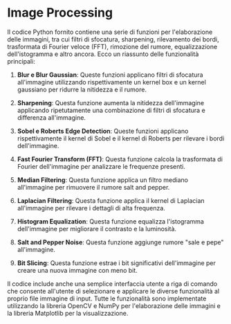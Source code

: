 # Image Processing

Il codice Python fornito contiene una serie di funzioni per l'elaborazione delle immagini, tra cui filtri di sfocatura, sharpening, rilevamento dei bordi, trasformata di Fourier veloce (FFT), rimozione del rumore, equalizzazione dell'istogramma e altro ancora. Ecco un riassunto delle funzionalità principali:

1. **Blur e Blur Gaussian**: Queste funzioni applicano filtri di sfocatura all'immagine utilizzando rispettivamente un kernel box e un kernel gaussiano per ridurre la nitidezza e il rumore.

2. **Sharpening**: Questa funzione aumenta la nitidezza dell'immagine applicando ripetutamente una combinazione di filtri di sfocatura e differenza all'immagine.

3. **Sobel e Roberts Edge Detection**: Queste funzioni applicano rispettivamente il kernel di Sobel e il kernel di Roberts per rilevare i bordi dell'immagine.

4. **Fast Fourier Transform (FFT)**: Questa funzione calcola la trasformata di Fourier dell'immagine per analizzare le frequenze presenti.

5. **Median Filtering**: Questa funzione applica un filtro mediano all'immagine per rimuovere il rumore salt and pepper.

6. **Laplacian Filtering**: Questa funzione applica il kernel di Laplacian all'immagine per rilevare i dettagli di alta frequenza.

7. **Histogram Equalization**: Questa funzione equalizza l'istogramma dell'immagine per migliorare il contrasto e la luminosità.

8. **Salt and Pepper Noise**: Questa funzione aggiunge rumore "sale e pepe" all'immagine.

9. **Bit Slicing**: Questa funzione estrae i bit significativi dell'immagine per creare una nuova immagine con meno bit.

Il codice include anche una semplice interfaccia utente a riga di comando che consente all'utente di selezionare e applicare le diverse funzionalità al proprio file immagine di input. Tutte le funzionalità sono implementate utilizzando la libreria OpenCV e NumPy per l'elaborazione delle immagini e la libreria Matplotlib per la visualizzazione.
